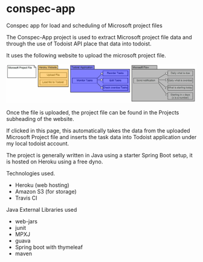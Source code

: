 # conspec-app

Conspec app for load and scheduling of Microsoft project files

The Conspec-App project is used to extract Microsoft project file data and through the use of Todoist API place that data into todoist.

It uses the following website to upload the microsoft project file.

![Image of program flow](https://github.com/nuzzz/ConspecDashboard/blob/master/MPP%20to%20Todoist.JPG)

Once the file is uploaded, the project file can be found in the Projects subheading of the website.

If clicked in this page, this automatically takes the data from the uploaded Microsoft Project file and inserts the task data into Todoist application under my local todoist account.

The project is generally written in Java using a starter Spring Boot setup, it is hosted on Heroku using a free dyno.

Technologies used.
* Heroku (web hosting)
* Amazon S3 (for storage)
* Travis CI

Java External Libraries used
* web-jars
* junit
* MPXJ
* guava
* Spring boot with thymeleaf
* maven
